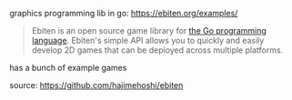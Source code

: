 graphics programming lib in go: https://ebiten.org/examples/

> Ebiten is an open source game library for [the Go programming language](https://golang.org/). Ebiten's simple API allows you to quickly and easily develop 2D games that can be deployed across multiple platforms.

has a bunch of example games

source: https://github.com/hajimehoshi/ebiten